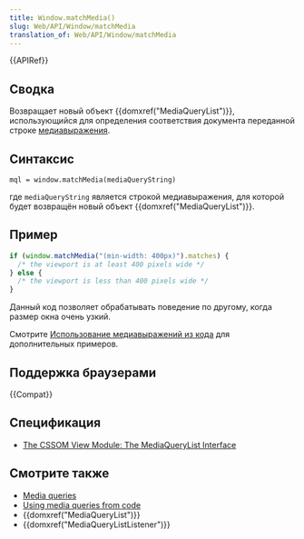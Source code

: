 ```yaml
---
title: Window.matchMedia()
slug: Web/API/Window/matchMedia
translation_of: Web/API/Window/matchMedia
---
```

{{APIRef}}

## Сводка

Возвращает новый объект {{domxref("MediaQueryList")}}, использующийся для определения соответствия документа переданной строке [медиавыражения](/ru/docs/CSS/Media_queries).

## Синтаксис

```
mql = window.matchMedia(mediaQueryString)
```

где `mediaQueryString` является строкой медиавыражения, для которой будет возвращён новый объект {{domxref("MediaQueryList")}}.

## Пример

```js
if (window.matchMedia("(min-width: 400px)").matches) {
  /* the viewport is at least 400 pixels wide */
} else {
  /* the viewport is less than 400 pixels wide */
}
```

Данный код позволяет обрабатывать поведение по другому, когда размер окна очень узкий.

Смотрите [Использование медиавыражений из кода](/ru/docs/DOM/Using_media_queries_from_code) для дополнительных примеров.

## Поддержка браузерами

{{Compat}}

## Спецификация

- [The CSSOM View Module: The MediaQueryList Interface](http://dev.w3.org/csswg/cssom-view/#the-mediaquerylist-interface)

## Смотрите также

- [Media queries](/ru/docs/CSS/Media_queries)
- [Using media queries from code](/ru/docs/DOM/Using_media_queries_from_code)
- {{domxref("MediaQueryList")}}
- {{domxref("MediaQueryListListener")}}
